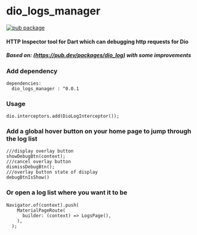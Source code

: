 # dio_logs_manager
[![pub package](https://img.shields.io/pub/v/dio_logs_manager.svg)](https://pub.dev/packages/dio_logs_manager)
#### HTTP Inspector tool for Dart which can debugging http requests for Dio 

##### Based on:  (https://pub.dev/packages/dio_log) with some improvements

### Add dependency

```
dependencies: 
  dio_logs_manager : ^0.0.1
```
### Usage

```
dio.interceptors.add(DioLogInterceptor());
```
### Add a global hover button on your home page to jump through the log list
```
///display overlay button 
showDebugBtn(context);
///cancel overlay button
dismissDebugBtn();
///overlay button state of display
debugBtnIsShow()
```
### Or open a log list where you want it to be

``` 
Navigator.of(context).push(
    MaterialPageRoute(
      builder: (context) => LogsPage(),
    ),
  );  
```